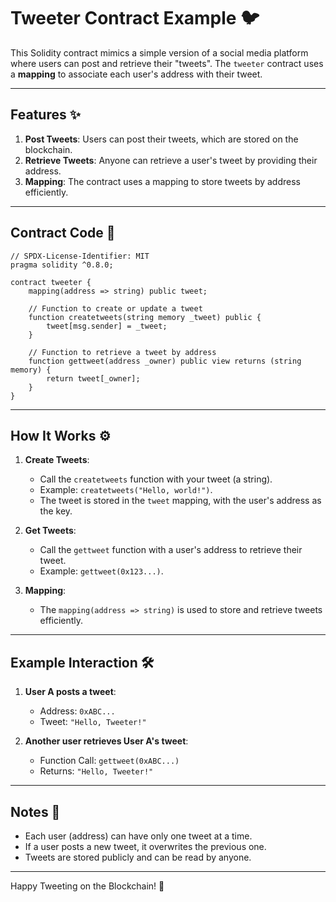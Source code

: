 
# Tweeter Contract Example 🐦

This Solidity contract mimics a simple version of a social media platform where users can post and retrieve their "tweets". The `tweeter` contract uses a **mapping** to associate each user's address with their tweet.

---

## Features ✨

1. **Post Tweets**: Users can post their tweets, which are stored on the blockchain.
2. **Retrieve Tweets**: Anyone can retrieve a user's tweet by providing their address.
3. **Mapping**: The contract uses a mapping to store tweets by address efficiently.

---

## Contract Code 📜

```solidity
// SPDX-License-Identifier: MIT
pragma solidity ^0.8.0;

contract tweeter {
    mapping(address => string) public tweet;

    // Function to create or update a tweet
    function createtweets(string memory _tweet) public {
        tweet[msg.sender] = _tweet;
    }

    // Function to retrieve a tweet by address
    function gettweet(address _owner) public view returns (string memory) {
        return tweet[_owner];
    }
}
```

---

## How It Works ⚙️

1. **Create Tweets**:
   - Call the `createtweets` function with your tweet (a string).
   - Example: `createtweets("Hello, world!")`.
   - The tweet is stored in the `tweet` mapping, with the user's address as the key.

2. **Get Tweets**:
   - Call the `gettweet` function with a user's address to retrieve their tweet.
   - Example: `gettweet(0x123...)`.

3. **Mapping**:
   - The `mapping(address => string)` is used to store and retrieve tweets efficiently.

---

## Example Interaction 🛠️

1. **User A posts a tweet**:
   - Address: `0xABC...`
   - Tweet: `"Hello, Tweeter!"`

2. **Another user retrieves User A's tweet**:
   - Function Call: `gettweet(0xABC...)`
   - Returns: `"Hello, Tweeter!"`

---

## Notes 📝

- Each user (address) can have only one tweet at a time.
- If a user posts a new tweet, it overwrites the previous one.
- Tweets are stored publicly and can be read by anyone.

---

Happy Tweeting on the Blockchain! 🚀
